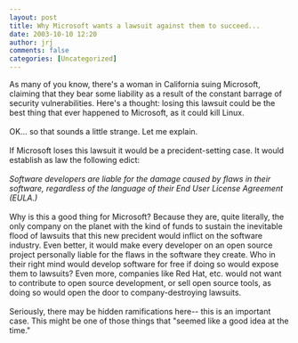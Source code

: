 ```yaml
---
layout: post
title: Why Microsoft wants a lawsuit against them to succeed...
date: 2003-10-10 12:20
author: jrj
comments: false
categories: [Uncategorized]
---
```

As many of you know, there's a woman in California suing Microsoft, claiming that they bear some liability as a result of the constant barrage of security vulnerabilities. Here's a thought: losing this lawsuit could be the best thing that ever happened to Microsoft, as it could kill Linux.
<br />
<br />OK... so that sounds a little strange. Let me explain.
<br />
<br />If Microsoft loses this lawsuit it would be a precident-setting case. It would establish as law the following edict:
<br />
<br />*Software developers are liable for the damage caused by flaws in their software, regardless of the language of their End User License Agreement (EULA.)*
<br />
<br />Why is this a good thing for Microsoft? Because they are, quite literally, the only company on the planet with the kind of funds to sustain the inevitable flood of lawsuits that this new precident would inflict on the software industry. Even better, it would make every developer on an open source project personally liable for the flaws in the software they create. Who in their right mind would develop software for free if doing so would expose them to lawsuits? Even more, companies like Red Hat, etc. would not want to contribute to open source development, or sell open source tools, as doing so would open the door to company-destroying lawsuits.
<br />
<br />Seriously, there may be hidden ramifications here-- this is an important case. This might be one of those things that "seemed like a good idea at the time."
<br />
<br />
